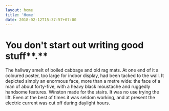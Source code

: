 ```yaml
---
layout: home
title: 'Home'
date: 2018-02-12T15:37:57+07:00
---
```


# You don't start out writing good stuff**.**

The hallway smelt of boiled cabbage and old rag mats. At one end of it a coloured poster, too large for indoor display, had been tacked to the wall. It depicted simply an enormous face, more than a metre wide: the face of a man of about forty-five, with a heavy black moustache and ruggedly handsome features. Winston made for the stairs. It was no use trying the lift. Even at the best of times it was seldom working, and at present the electric current was cut off during daylight hours.
